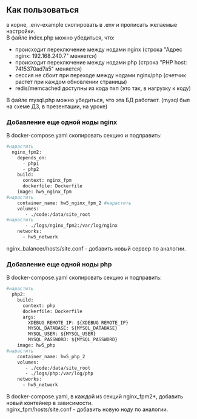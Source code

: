 ## Как пользоваться
в корне, .env-example скопировать в .env и прописать желаемые настройки.  
В файле index.php можно убедиться, что:
  - происходит переключение между нодами nginx (строка "Адрес nginx: 192.168.240.7" меняется)
  - происходит переключение между нодами php (строка "PHP host: 7415370ad7a5" меняется)
  - сессия не сбоит при переходе между нодами nginx/php (счетчик растет при каждом обновлении страницы)
  - redis/memcached доступны из кода пхп (это так, в нагрузку к коду)

В файле mysql.php можно убедиться, что эта БД работает. (mysql был на схеме ДЗ, в презентации, на уроке) 

### Добавление еще одной ноды nginx
В docker-compose.yaml скопировать секцию и подправить:
```dockerfile
#нарастить
  nginx_fpm2: 
    depends_on:
      - php1
      - php2
    build:
      context: nginx_fpm
      dockerfile: Dockerfile
    image: hw5_nginx_fpm
#нарастить
    container_name: hw5_nginx_fpm_2 #нарастить
    volumes:
       - ./code:/data/site_root
#нарастить
       - ./logs/nginx_fpm2:/var/log/nginx
    networks:
      - hw5_network
```
nginx_balancer/hosts/site.conf - добавить новый сервер по аналогии.

### Добавление еще одной ноды php
В docker-compose.yaml скопировать секцию и подправить:
```dockerfile
#нарастить
  php2:
    build:
      context: php
      dockerfile: Dockerfile
      args:
        XDEBUG_REMOTE_IP: ${XDEBUG_REMOTE_IP}
        MYSQL_DATABASE: ${MYSQL_DATABASE}
        MYSQL_USER: ${MYSQL_USER}
        MYSQL_PASSWORD: ${MYSQL_PASSWORD}
    image: hw5_php
#нарастить
    container_name: hw5_php_2
    volumes:
       - ./code:/data/site_root
       - ./logs/php:/var/log/php
    networks:
      - hw5_network
```
В docker-compose.yaml, в каждой из секций nginx_fpm2*, добавить новый контейнер в зависимости.  
nginx_fpm/hosts/site.conf - добавить новую ноду по аналогии. 

